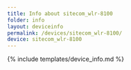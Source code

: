 ```yaml
---
title: Info about sitecom_wlr-8100
folder: info
layout: deviceinfo
permalink: /devices/sitecom_wlr-8100/
device: sitecom_wlr-8100
---
```

{% include templates/device_info.md %}
